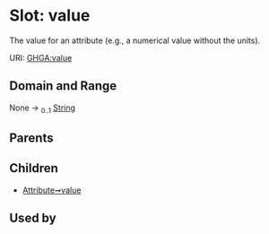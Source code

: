 
# Slot: value


The value for an attribute (e.g., a numerical value without the units).

URI: [GHGA:value](https://w3id.org/GHGA/value)


## Domain and Range

None &#8594;  <sub>0..1</sub> [String](types/String.md)

## Parents


## Children

 *  [Attribute➞value](Attribute_value.md)

## Used by

